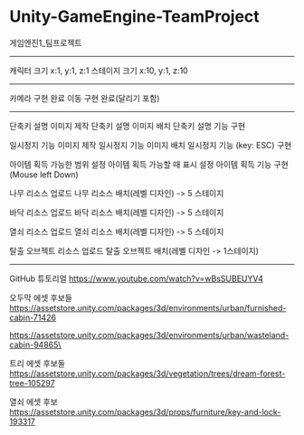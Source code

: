 # Unity-GameEngine-TeamProject
게임엔진1_팀프로젝트

------------------------------------------------
캐릭터 크기 x:1, y:1, z:1
스테이지 크기 x:10, y:1, z:10

------------------------------------------------
카메라 구현 완료
이동 구현 완료(달리기 포함)

------------------------------------------------
단축키 설명 이미지 제작
단축키 설명 이미지 배치
단축키 설명 기능 구현

일시정지 기능 이미지 제작
일시정지 기능 이미지 배치
일시정지 기능 (key: ESC) 구현

아이템 획득 가능한 범위 설정
아이템 획득 가능할 때 표시 설정
아이템 획득 기능 구현 (Mouse left Down)

나무 리소스 업로드
나무 리소스 배치(레벨 디자인) -> 5 스테이지

바닥 리소스 업로드
바닥 리소스 배치(레벨 디자인) -> 5 스테이지

열쇠 리소스 업로드
열쇠 리소스 배치(레벨 디자인) -> 5 스테이지

탈출 오브젝트 리소스 업로드
탈출 오브젝트 배치(레벨 디자인 -> 1스테이지)

------------------------------------------------

GitHub 튜토리얼
https://www.youtube.com/watch?v=wBsSUBEUYV4

오두막 에셋 후보들
https://assetstore.unity.com/packages/3d/environments/urban/furnished-cabin-71426

https://assetstore.unity.com/packages/3d/environments/urban/wasteland-cabin-94865\

트리 에셋 후보들
https://assetstore.unity.com/packages/3d/vegetation/trees/dream-forest-tree-105297

열쇠 에셋 후보
https://assetstore.unity.com/packages/3d/props/furniture/key-and-lock-193317


